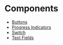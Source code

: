 # Components

- <a href="buttons">Buttons</a>
- <a href="progress-indicators">Progress Indicators</a>
- <a href="switch">Switch</a>
- <a href="text-fields">Text Fields</a>
